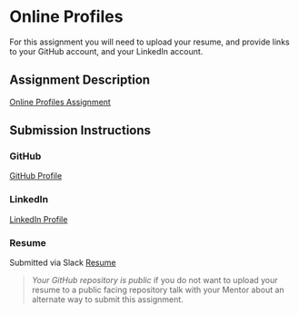 # Online Profiles
For this assignment you will need to upload your resume, and provide links to your GitHub account, and your LinkedIn account.

## Assignment Description
[Online Profiles Assignment](https://education.launchcode.org/liftoff/assignments/online-profiles/)

## Submission Instructions
 
### GitHub
[GitHub Profile](https://github.com/hannahWard)
 
### LinkedIn
[LinkedIn Profile](https://linkedin.com/in/hcward)

### Resume
Submitted via Slack
[Resume](https://docs.google.com/document/d/1ntJRTv62C8MV4s0F2eZx7OuuV1xXNcsXjg9kHyGFu0s/edit?usp=sharing)

> *Your GitHub repository is public* if you do not want to upload your resume to a public facing repository talk with your Mentor about an alternate way to submit this assignment.
